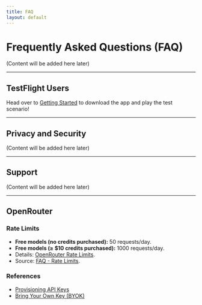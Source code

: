 ```yaml
---
title: FAQ
layout: default
---
```


# Frequently Asked Questions (FAQ)

(Content will be added here later)

---

## TestFlight Users

Head over to [Getting Started](getting-started.html) to download the app and play the test scenario!

---

## Privacy and Security

(Content will be added here later)

---

## Support

(Content will be added here later)

---

## OpenRouter

### Rate Limits
*   **Free models (no credits purchased):** 50 requests/day.
*   **Free models (≥ $10 credits purchased):** 1000 requests/day.
*   Details: [OpenRouter Rate Limits](https://openrouter.ai/docs/api-reference/limits).
*   Source: [FAQ - Rate Limits](https://openrouter.ai/docs/faq#how-are-rate-limits-calculated).

### References
*   [Provisioning API Keys](https://openrouter.ai/docs/features/provisioning-api-keys)
*   [Bring Your Own Key (BYOK)](https://openrouter.ai/docs/use-cases/byok)
